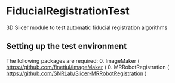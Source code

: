 # FiducialRegistrationTest
3D Slicer module to test automatic fiducial registration algorithms


## Setting up the test environment

The following packages are required:
0. ImageMaker ( https://github.com/finetjul/ImageMaker )
0. MRRobotRegistration ( https://github.com/SNRLab/Slicer-MRRobotRegistration )



